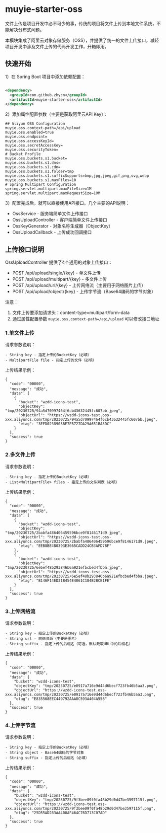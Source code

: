 # muyie-starter-oss

文件上传是项目开发中必不可少的事，传统的项目将文件上传到本地文件系统，不能解决分布式问题。

本模块集成了阿里云对象存储服务（OSS），并提供了统一的文件上传接口，减轻项目开发中涉及文件上传的代码开发工作，开箱即用。

## 快速开始

1）在 Spring Boot 项目中添加依赖配置：

```xml

<dependency>
  <groupId>com.github.zhycn</groupId>
  <artifactId>muyie-starter-oss</artifactId>
</dependency>
```

2）添加属性配置参数（主要是获取阿里云API Key）：

```properties
## Aliyun OSS Configuration
muyie.oss.context-path=/api/upload
muyie.oss.enabled=true
muyie.oss.endpoint=
muyie.oss.accessKeyId=
muyie.oss.secretAccessKey=
muyie.oss.securityToken=
# Bucket Profile
muyie.oss.buckets.s1.bucket=
muyie.oss.buckets.s1.dns=
muyie.oss.buckets.s1.cdn=
muyie.oss.buckets.s1.folder=tmp
muyie.oss.buckets.s1.suffixSupports=bmp,jpg,jpeg,gif,png,svg,webp
muyie.oss.buckets.s1.maxFiles=10
# Spring Multipart Configuration
spring.servlet.multipart.maxFileSize=1M
spring.servlet.multipart.maxRequestSize=10M
```

3）配置完成后，就可以直接使用API接口。几个主要的API说明：

- OssService - 服务端简单文件上传接口
- OssUploadController - 客户端简单文件上传接口
- OssKeyGenerator - 对象名称生成器（ObjectKey）
- OssUploadCallback - 上传成功回调接口

## 上传接口说明

OssUploadController 提供了4个通用的对象上传接口：

- POST /api/upload/single/{key} - 单文件上传
- POST /api/upload/multipart/{key} - 多文件上传
- POST /api/upload/url/{key} - 上传网络流（主要用于网络图片上传）
- POST /api/upload/object/{key} - 上传字节流（Base64编码的字节对象）

注意：

1. 文件上传要添加请求头：content-type=multipart/form-data
2. 通过属性配置参数 `muyie.oss.context-path=/api/upload` 可以修改接口地址

### 1.单文件上传

请求参数说明：

```
- String key - 指定上传的BucketKey（必填）
- MultipartFile file - 指定上传的文件（必填）
```

上传结果示例：

```
{
  "code": "00000",
  "message": "成功",
  "data": [
    {
      "bucket": "wzdd-icons-test",
      "objectKey": "tmp/20230725/94a5d70997464f6cb43632445fc607bb.jpeg",
      "objectUrl": "https://wzdd-icons-test.oss-xxx.aliyuncs.com/tmp/20230725/94a5d70997464f6cb43632445fc607bb.jpeg",
      "etag": "3EFD02389038F7E5727DA29A651BA3DC"
    }
  ],
  "success": true
}
```

### 2.多文件上传

请求参数说明：

```
- String key - 指定上传的BucketKey（必填）
- List<MultipartFile> files - 指定上传的文件列表（必填）
```

上传结果示例：

```
{
  "code": "00000",
  "message": "成功",
  "data": [
    {
      "bucket": "wzdd-icons-test",
      "objectKey": "tmp/20230725/2babfa486406459596bce9f8146171d9.jpeg",
      "objectUrl": "https://wzdd-icons-test.oss-xxx.aliyuncs.com/tmp/20230725/2babfa486406459596bce9f8146171d9.jpeg",
      "etag": "EEB8BE4B0393E3665CADD24CB3AFD78F"
    },
    {
      "bucket": "wzdd-icons-test",
      "objectKey": "tmp/20230725/6e5ef48b293846b6a921efbcbed4fbba.jpeg",
      "objectUrl": "https://wzdd-icons-test.oss-xxx.aliyuncs.com/tmp/20230725/6e5ef48b293846b6a921efbcbed4fbba.jpeg",
      "etag": "B146F14ED31B454E4061C184B2BCE1FE"
    }
  ],
  "success": true
}
```

### 3.上传网络流

请求参数说明：

```
- String key - 指定上传的BucketKey（必填）
- String url - 网络资源（主要是图片）
- String suffix - 指定上传的后缀名（可选，默认截取URL中的后缀名）
```

上传结果示例：

```
{
  "code": "00000",
  "message": "成功",
  "data": {
    "bucket": "wzdd-icons-test",
    "objectKey": "tmp/20230725/e0917a716e9d44d6becf723fb46b5aa3.png",
    "objectUrl": "https://wzdd-icons-test.oss-xxx.aliyuncs.com/tmp/20230725/e0917a716e9d44d6becf723fb46b5aa3.png",
    "etag": "E835568EEC449792AAA8C593A404A558"
  },
  "success": true
}
```

### 4.上传字节流

请求参数说明：

```
- String key - 指定上传的BucketKey（必填）
- String object - Base64编码的字节对象
- String suffix - 指定上传的后缀名（必填）
```

上传结果示例：

```
{
  "code": "00000",
  "message": "成功",
  "data": {
    "bucket": "wzdd-icons-test",
    "objectKey": "tmp/20230725/9f3bee09f0fa48b29d0d47be3597115f.png",
    "objectUrl": "https://wzdd-icons-test.oss-xxx.aliyuncs.com/tmp/20230725/9f3bee09f0fa48b29d0d47be3597115f.png",
    "etag": "25D55AD283AA400AF464C76D713C07AD"
  },
  "success": true
}
```
